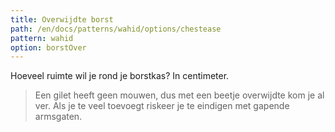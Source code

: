 ```yaml
---
title: Overwijdte borst
path: /en/docs/patterns/wahid/options/chestease
pattern: wahid
option: borstOver
---
```


Hoeveel ruimte wil je rond je borstkas? In centimeter.

> Een gilet heeft geen mouwen, dus met een beetje overwijdte kom je al ver. Als je te veel toevoegt riskeer je te eindigen met gapende armsgaten.